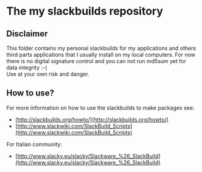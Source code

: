 The my slackbuilds repository
=================

Disclaimer
----
This folder contains my personal slackbuilds for my applications and others
third parts applications that I usually install on my local computers.
For now there is no digital signature control and you can not run md5sum yet
for data integrity :-(    
Use at your own risk and danger.

How to use?
----
For more information on how to use the slackbuilds to make packages see:   
- [http://slackbuilds.org/howto/](http://slackbuilds.org/howto/)   
- [http://www.slackwiki.com/SlackBuild_Scripts](http://www.slackwiki.com/SlackBuild_Scripts)   

For Italian community:   
- [http://www.slacky.eu/slacky/Slackware_%26_SlackBuild](http://www.slacky.eu/slacky/Slackware_%26_SlackBuild)
